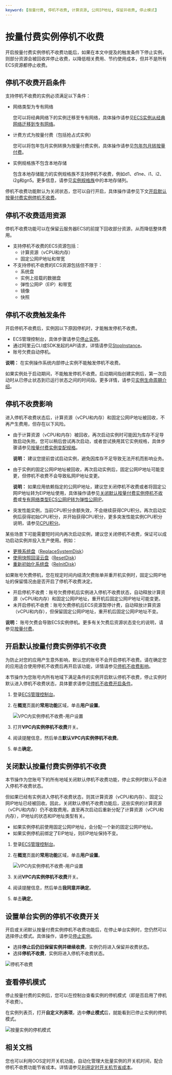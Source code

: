 ```yaml
---
keyword: [按量付费, 停机不收费, 计算资源, 公网IP地址, 保留并收费, 停止模式]
---
```


# 按量付费实例停机不收费

开启按量付费实例停机不收费功能后，如果在本文中提及的触发条件下停止实例，则部分资源会被回收并停止收费，以降低相关费用、节约使用成本，但并不是所有ECS资源都停止收费。

## 停机不收费开启条件

支持停机不收费的实例必须满足以下条件：

-   网络类型为专有网络

    您可以将经典网络下的实例迁移至专有网络，具体操作请参见[ECS实例从经典网络迁移到专有网络](/cn.zh-CN/网络/经典网络迁移到专有网络（新版）/ECS实例从经典网络迁移到专有网络.md)。

-   计费方式为按量付费（包括抢占式实例）

    您可以将包年包月实例转换为按量付费实例，具体操作请参见[包年包月转按量付费](/cn.zh-CN/产品计费/转换计费方式/包年包月转按量付费.md)。

-   实例规格族不包含本地存储

    包含本地存储能力的实例规格族不支持停机不收费，例如d1、d1ne、i1、i2、i2g和gn5。更多信息，请参见[实例规格族](/cn.zh-CN/实例/实例规格族.md)中的本地存储列。


停机不收费功能默认为关闭状态，您可以自行开启，具体操作请参见下文[开启默认按量付费实例停机不收费](#default)。

## 停机不收费适用资源

停机不收费功能可以在保留云服务器ECS的前提下回收部分资源，从而降低整体费用。

-   支持停机不收费的ECS资源包括：
    -   计算资源（vCPU和内存）
    -   固定公网IP地址和带宽
-   不支持停机不收费的ECS资源包括但不限于：
    -   系统盘
    -   实例上挂载的数据盘
    -   弹性公网IP（EIP）和带宽
    -   镜像
    -   快照

## 停机不收费触发条件

开启停机不收费后，实例因以下原因停机时，才能触发停机不收费。

-   ECS管理控制台，具体步骤请参见[停止实例](/cn.zh-CN/实例/管理实例/停止实例.md)。
-   通过阿里云CLI或SDK发起的API请求，详情请参见[StopInstance](/cn.zh-CN/API参考/实例/StopInstance.md)。
-   账号欠费自动停机。

**说明：** 在实例操作系统内部停止实例不能触发停机不收费。

如果实例处于启动期间，不能触发停机不收费。启动期间指创建实例后，第一次启动时从已停止状态到已运行状态之间的时间段。更多详情，请参见[实例生命周期介绍](/cn.zh-CN/实例/实例生命周期介绍.md)。

## 停机不收费影响

进入停机不收费状态后，计算资源（vCPU和内存）和固定公网IP地址被回收，不再产生费用，但存在以下风险。

-   由于计算资源（vCPU和内存）被回收，再次启动实例时可能因为库存不足导致启动失败。您可以稍后尝试再次启动，或者尝试换用其它实例规格，具体步骤请参见[按量付费实例变配规格](/cn.zh-CN/实例/升降配实例/修改实例规格/按量付费实例变配规格.md)。

    **说明：** 建议您提前尝试启动实例，避免因库存不足导致无法开机而影响业务。

-   由于实例的固定公网IP地址被回收，再次启动实例后，固定公网IP地址可能变更，但停机不收费不会导致私网IP地址变更。

    **说明：** 如果应用依赖指定的公网IP地址，建议您关闭停机不收费或者将固定公网IP地址转为EIP地址使用，具体操作请参见[关闭默认按量付费实例停机不收费](#section_4h6_utd_2yr)或[专有网络类型ECS公网IP转为弹性公网IP](/cn.zh-CN/网络/修改IPv4地址/专有网络类型ECS公网IP转为弹性公网IP.md)。

-   突发性能实例，当前CPU积分余额失效，不会继续获得CPU积分。再次启动实例后获得初始CPU积分，并开始获得CPU积分，更多突发性能实例CPU积分说明，请参见[CPU积分](/cn.zh-CN/实例/选择实例规格/突发型/突发性能实例概述.md)。

某些场景下可能需要短时间内再次启动实例，建议您关闭停机不收费，保证可以成功启动实例并投入生产使用。例如：

-   [更换系统盘](/cn.zh-CN/块存储/云盘基础操作/更换系统盘/更换系统盘（公共镜像）.md)（[ReplaceSystemDisk](/cn.zh-CN/API参考/块存储/ReplaceSystemDisk.md)）
-   [使用快照回滚云盘](/cn.zh-CN/块存储/云盘基础操作/使用快照回滚云盘.md)（[ResetDisk](/cn.zh-CN/API参考/块存储/ResetDisk.md)）
-   [重新初始化系统盘](/cn.zh-CN/块存储/云盘基础操作/重新初始化云盘/重新初始化系统盘.md)（[ReInitDisk](/cn.zh-CN/API参考/块存储/ReInitDisk.md)）

如果账号欠费停机，您在规定时间内结清欠费账单并重开机实例时，固定公网IP地址的保留情况由是否开启了停机不收费决定。

-   开启停机不收费：账号欠费停机后实例进入停机不收费状态，自动释放计算资源（vCPU和内存）和固定公网IP地址，重开机后固定公网IP地址可能变更。
-   未开启停机不收费：账号欠费停机后ECS资源暂停计费，自动释放计算资源（vCPU和内存），但保留固定公网IP地址，重开机后固定公网IP地址不变。

**说明：** 账号欠费会导致ECS实例停机。更多有关欠费后资源状态变化的说明，请参见[按量付费](/cn.zh-CN/产品计费/计费方式/按量付费.md)。

## 开启默认按量付费实例停机不收费

为防止对您的应用产生意外影响，默认您的账号不会开启停机不收费。请在确定您的应用适合使用停机不收费后再开启该功能，详情请参见[停机不收费影响](/cn.zh-CN/产品计费/计费方式/按量付费实例停机不收费.md)。

本节操作为您账号内所有地域下满足条件的实例开启默认停机不收费，停止实例时默认进入停机不收费状态，具体要求请参见[停机不收费开启条件](/cn.zh-CN/产品计费/计费方式/按量付费实例停机不收费.md)。

1.  登录[ECS管理控制台](https://ecs.console.aliyun.com)。

2.  在**概览**页面的**常用功能**区域，单击**用户设置**。

    ![VPC内实例停机不收费-用户设置](https://static-aliyun-doc.oss-accelerate.aliyuncs.com/assets/img/zh-CN/7033259951/p77280.png)

3.  打开**VPC内实例停机不收费**开关。

4.  阅读提醒信息，然后单击**默认VPC内实例停机不收费**。

5.  单击**确定**。


## 关闭默认按量付费实例停机不收费

本节操作为您账号下的所有地域关闭默认停机不收费功能，停止实例时默认不会进入停机不收费状态。

但如果已经有实例进入停机不收费状态，则其计算资源（vCPU和内存）、固定公网IP地址已经被回收。因此，关闭默认停机不收费功能后，这些实例的计算资源（vCPU和内存）仍不收取费用，直至再次启动后重新分配了计算资源（vCPU和内存），IP地址的状态和IP地址类型有关。

-   如果实例停机前使用固定公网IP地址，会分配一个新的固定公网IP地址。
-   如果实例停机前绑定了EIP地址，则EIP地址保持不变。

1.  登录[ECS管理控制台](https://ecs.console.aliyun.com)。

2.  在**概览**页面的**常用功能**区域，单击**用户设置**。

    ![VPC内实例停机不收费-用户设置](https://static-aliyun-doc.oss-accelerate.aliyuncs.com/assets/img/zh-CN/7033259951/p77280.png)

3.  关闭**VPC内实例停机不收费**开关。

4.  阅读提醒信息，然后单击**我同意并确定**。

5.  单击**确定**。


## 设置单台实例的停机不收费开关

开启或关闭默认按量付费实例停机不收费功能后，在停止单台实例时，您仍然可以选择停止模式。具体操作，请参见[停止实例](/cn.zh-CN/实例/管理实例/停止实例.md)。

-   选择**停止后仍旧保留实例并继续收费**，实例仍将进入保留并收费状态。
-   选择**停机不收费**，实例将进入停机不收费状态。

![停机不收费](https://static-aliyun-doc.oss-accelerate.aliyuncs.com/assets/img/zh-CN/7033259951/p52884.png)

## 查看停机模式

停止按量付费的实例后，您可以在控制台查看实例的停机模式（即是否启用了停机不收费）。

在实例列表页，打开**自定义列表项**，选中**停止模式**后，就能看到已停止实例的停机模式。

![按量实例的停机模式](https://static-aliyun-doc.oss-accelerate.aliyuncs.com/assets/img/zh-CN/5893482161/p240720.png)

## 相关文档

您也可以利用OOS定时开关机功能，自动化管理大批量实例的开关机时间，配合停机不收费功能节省成本。详情请参见[利用定时开关机节省成本]()。

